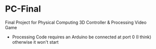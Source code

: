 # PC-Final

Final Project for Physical Computing
3D Controller & Processing Video Game
* Processing Code requires an Arduino be connected at port 0 (I think) otherwise it won't start
